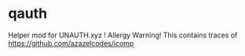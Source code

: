 # qauth
Helper mod for UNAUTH.xyz
! Allergy Warning! This contains traces of https://github.com/azazelcodes/icomp
